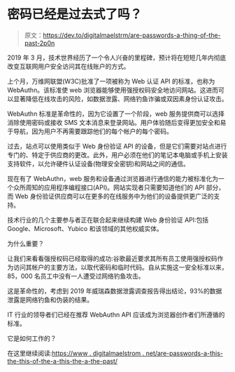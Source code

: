 # 密码已经是过去式了吗？

> 原文：<https://dev.to/digitalmaelstrm/are-passwords-a-thing-of-the-past-2p0n>

2019 年 3 月，技术世界经历了一个令人兴奋的里程碑，预计将在短短几年内彻底改变互联网用户安全访问其在线账户的方式。

上个月，万维网联盟(W3C)批准了一项被称为 Web 认证 API 的标准，也称为 WebAuthn。该标准使 web 浏览器能够使用强授权码安全地访问网站。这进而可以显著降低在线攻击的风险，如数据泄露、网络钓鱼诈骗或双因素身份认证攻击。

WebAuthn 标准是革命性的，因为它设置了一个阶段，web 服务提供商可以选择消除使用密码或接收 SMS 文本消息来登录网站。用户体验随后变得更加安全和易于导航，因为用户不再需要跟踪他们的每个帐户的每个密码。

过去，站点可以使用类似于 Web 身份验证 API 的设备，但是它们需要对站点进行专门的、特定于供应商的更改。此外，用户必须在他们的笔记本电脑或手机上安装支持软件，以允许硬件认证设备(物理安全密钥)和网站之间的通信。

现在有了 WebAuthn，web 服务和设备通过浏览器进行通信的能力被标准化为一个众所周知的应用程序编程接口(API)。网站实现者只需要知道他们的 API 部分，而 Web 身份验证供应商可以在更多的在线服务中为他们的设备提供更广泛的支持。

技术行业的几个主要参与者正在联合起来继续构建 Web 身份验证 API:包括 Google、Microsoft、Yubico 和该领域的其他权威实体。

为什么重要？

让我们来看看强授权码已经取得的成功:谷歌最近要求其所有员工使用强授权码作为访问其帐户的主要方法，以取代密码和临时代码。自从实施这一安全标准以来，85，000 名员工中没有一人遭受过网络钓鱼攻击。

这是革命性的，考虑到 2019 年威瑞森数据泄露调查报告得出结论，93%的数据泄露是网络钓鱼和伪装的结果。

IT 行业的领导者们已经在推荐 WebAuthn API 应该成为浏览器创作者们所遵循的标准。

它是如何工作的？

在这里继续阅读:[https://www . digitalmaelstrom . net/are-passwords-a-this-the-this-of-the-a-this-the-a-the-past/](https://www.digitalmaelstrom.net/are-passwords-a-thing-of-the-past/)